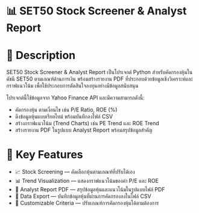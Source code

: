# 📊 SET50 Stock Screener & Analyst Report

# 📌 Description
SET50 Stock Screener & Analyst Report เป็นโปรเจกต์ Python สำหรับคัดกรองหุ้นในดัชนี SET50 ตามเกณฑ์ด้านการเงิน พร้อมสร้างรายงาน PDF ที่ประกอบด้วยข้อมูลเชิงวิเคราะห์และกราฟแนวโน้ม เพื่อใช้ประกอบการตัดสินใจลงทุนอย่างมีข้อมูลสนับสนุน

โปรเจกต์นี้ใช้ข้อมูลจาก Yahoo Finance API และมีความสามารถดังนี้:

- คัดกรองหุ้น ตามเงื่อนไข เช่น P/E Ratio, ROE (%)
- ดึงข้อมูลหุ้นแบบเรียลไทม์ พร้อมบันทึกลงไฟล์ CSV
- สร้างกราฟแนวโน้ม (Trend Charts) เช่น PE Trend และ ROE Trend
- สร้างรายงาน PDF ในรูปแบบ Analyst Report พร้อมสรุปข้อมูลสำคัญ

# 🚀 Key Features

- 📈 Stock Screening — คัดเลือกหุ้นตามเกณฑ์ที่ปรับได้เอง
- 📊 Trend Visualization — แสดงกราฟแนวโน้มของค่า P/E และ ROE
- 📝 Analyst Report PDF — สรุปข้อมูลหุ้นและแนวโน้มในรูปแบบไฟล์ PDF
- 💾 Data Export — บันทึกข้อมูลหุ้นที่ผ่านการคัดกรองลงในไฟล์ CSV
- 🔧 Customizable Criteria — ปรับเกณฑ์การคัดกรองหุ้นได้ตามต้องการ
